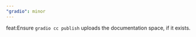```yaml
---
"gradio": minor
---
```


feat:Ensure `gradio cc publish` uploads the documentation space, if it exists.
